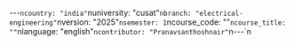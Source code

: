 ﻿---`ncountry: "india"`nuniversity: "cusat"`nbranch: "electrical-engineering"`nversion: "2025"`nsemester: 1`ncourse_code: ""`ncourse_title: ""`nlanguage: "english"`ncontributor: "Pranavsanthoshnair"`n---`n
